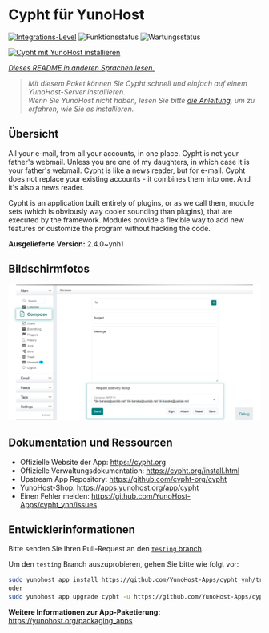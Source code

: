 <!--
N.B.: Diese README wurde automatisch von <https://github.com/YunoHost/apps/tree/master/tools/readme_generator> generiert.
Sie darf NICHT von Hand bearbeitet werden.
-->

# Cypht für YunoHost

[![Integrations-Level](https://apps.yunohost.org/badge/integration/cypht)](https://ci-apps.yunohost.org/ci/apps/cypht/)
![Funktionsstatus](https://apps.yunohost.org/badge/state/cypht)
![Wartungsstatus](https://apps.yunohost.org/badge/maintained/cypht)

[![Cypht mit YunoHost installieren](https://install-app.yunohost.org/install-with-yunohost.svg)](https://install-app.yunohost.org/?app=cypht)

*[Dieses README in anderen Sprachen lesen.](./ALL_README.md)*

> *Mit diesem Paket können Sie Cypht schnell und einfach auf einem YunoHost-Server installieren.*  
> *Wenn Sie YunoHost nicht haben, lesen Sie bitte [die Anleitung](https://yunohost.org/install), um zu erfahren, wie Sie es installieren.*

## Übersicht

All your e-mail, from all your accounts, in one place. Cypht is not your father's webmail. Unless you are one of my daughters, in which case it is your father's webmail. Cypht is like a news reader, but for e-mail. Cypht does not replace your existing accounts - it combines them into one. And it's also a news reader.

Cypht is an application built entirely of plugins, or as we call them, module sets (which is obviously way cooler sounding than plugins), that are executed by the framework. Modules provide a flexible way to add new features or customize the program without hacking the code.


**Ausgelieferte Version:** 2.4.0~ynh1

## Bildschirmfotos

![Bildschirmfotos von Cypht](./doc/screenshots/screenshot.png)

## Dokumentation und Ressourcen

- Offizielle Website der App: <https://cypht.org>
- Offizielle Verwaltungsdokumentation: <https://cypht.org/install.html>
- Upstream App Repository: <https://github.com/cypht-org/cypht>
- YunoHost-Shop: <https://apps.yunohost.org/app/cypht>
- Einen Fehler melden: <https://github.com/YunoHost-Apps/cypht_ynh/issues>

## Entwicklerinformationen

Bitte senden Sie Ihren Pull-Request an den [`testing` branch](https://github.com/YunoHost-Apps/cypht_ynh/tree/testing).

Um den `testing` Branch auszuprobieren, gehen Sie bitte wie folgt vor:

```bash
sudo yunohost app install https://github.com/YunoHost-Apps/cypht_ynh/tree/testing --debug
oder
sudo yunohost app upgrade cypht -u https://github.com/YunoHost-Apps/cypht_ynh/tree/testing --debug
```

**Weitere Informationen zur App-Paketierung:** <https://yunohost.org/packaging_apps>
